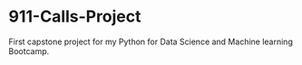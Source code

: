 # 911-Calls-Project
First capstone project for my Python for Data Science and Machine learning Bootcamp.

